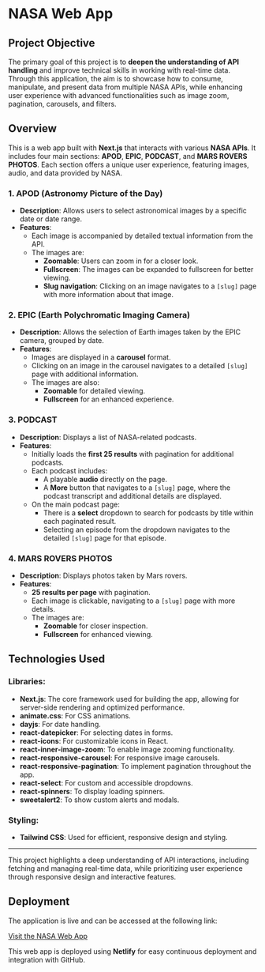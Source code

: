 # NASA Web App

## Project Objective
The primary goal of this project is to **deepen the understanding of API handling** and improve technical skills in working with real-time data. Through this application, the aim is to showcase how to consume, manipulate, and present data from multiple NASA APIs, while enhancing user experience with advanced functionalities such as image zoom, pagination, carousels, and filters.

## Overview
This is a web app built with **Next.js** that interacts with various **NASA APIs**. It includes four main sections: **APOD**, **EPIC**, **PODCAST**, and **MARS ROVERS PHOTOS**. Each section offers a unique user experience, featuring images, audio, and data provided by NASA.

### 1. APOD (Astronomy Picture of the Day)
- **Description**: Allows users to select astronomical images by a specific date or date range.
- **Features**:
  - Each image is accompanied by detailed textual information from the API.
  - The images are:
    - **Zoomable**: Users can zoom in for a closer look.
    - **Fullscreen**: The images can be expanded to fullscreen for better viewing.
    - **Slug navigation**: Clicking on an image navigates to a `[slug]` page with more information about that image.

### 2. EPIC (Earth Polychromatic Imaging Camera)
- **Description**: Allows the selection of Earth images taken by the EPIC camera, grouped by date.
- **Features**:
  - Images are displayed in a **carousel** format.
  - Clicking on an image in the carousel navigates to a detailed `[slug]` page with additional information.
  - The images are also:
    - **Zoomable** for detailed viewing.
    - **Fullscreen** for an enhanced experience.

### 3. PODCAST
- **Description**: Displays a list of NASA-related podcasts.
- **Features**:
  - Initially loads the **first 25 results** with pagination for additional podcasts.
  - Each podcast includes:
    - A playable **audio** directly on the page.
    - A **More** button that navigates to a `[slug]` page, where the podcast transcript and additional details are displayed.
  - On the main podcast page:
    - There is a **select** dropdown to search for podcasts by title within each paginated result.
    - Selecting an episode from the dropdown navigates to the detailed `[slug]` page for that episode.

### 4. MARS ROVERS PHOTOS
- **Description**: Displays photos taken by Mars rovers.
- **Features**:
  - **25 results per page** with pagination.
  - Each image is clickable, navigating to a `[slug]` page with more details.
  - The images are:
    - **Zoomable** for closer inspection.
    - **Fullscreen** for enhanced viewing.

## Technologies Used

### Libraries:
- **Next.js**: The core framework used for building the app, allowing for server-side rendering and optimized performance.
- **animate.css**: For CSS animations.
- **dayjs**: For date handling.
- **react-datepicker**: For selecting dates in forms.
- **react-icons**: For customizable icons in React.
- **react-inner-image-zoom**: To enable image zooming functionality.
- **react-responsive-carousel**: For responsive image carousels.
- **react-responsive-pagination**: To implement pagination throughout the app.
- **react-select**: For custom and accessible dropdowns.
- **react-spinners**: To display loading spinners.
- **sweetalert2**: To show custom alerts and modals.

### Styling:
- **Tailwind CSS**: Used for efficient, responsive design and styling.

---

This project highlights a deep understanding of API interactions, including fetching and managing real-time data, while prioritizing user experience through responsive design and interactive features.

## Deployment

The application is live and can be accessed at the following link:

[Visit the NASA Web App](https://nasa-api-s.netlify.app/)

This web app is deployed using **Netlify** for easy continuous deployment and integration with GitHub.

